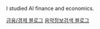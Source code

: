 I studied AI finance and economics.

[금융/경제 블로그](https://jo-cho.github.io/FinBlog/)
[음악정보검색 블로그](https://jo-cho.github.io/MIRBlog/)
